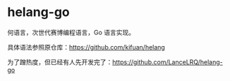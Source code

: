 # helang-go

何语言，次世代赛博编程语言，Go 语言实现。

具体语法参照原仓库：https://github.com/kifuan/helang

为了蹭热度，但已经有人先开发完了：https://github.com/LanceLRQ/helang-go
